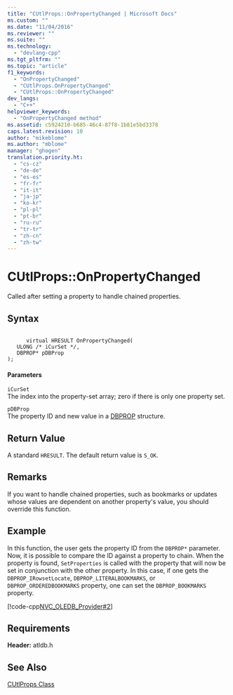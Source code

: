 ```yaml
---
title: "CUtlProps::OnPropertyChanged | Microsoft Docs"
ms.custom: ""
ms.date: "11/04/2016"
ms.reviewer: ""
ms.suite: ""
ms.technology: 
  - "devlang-cpp"
ms.tgt_pltfrm: ""
ms.topic: "article"
f1_keywords: 
  - "OnPropertyChanged"
  - "CUtlProps.OnPropertyChanged"
  - "CUtlProps::OnPropertyChanged"
dev_langs: 
  - "C++"
helpviewer_keywords: 
  - "OnPropertyChanged method"
ms.assetid: c5924210-b685-46c4-87f8-1b81e5bd3378
caps.latest.revision: 10
author: "mikeblome"
ms.author: "mblome"
manager: "ghogen"
translation.priority.ht: 
  - "cs-cz"
  - "de-de"
  - "es-es"
  - "fr-fr"
  - "it-it"
  - "ja-jp"
  - "ko-kr"
  - "pl-pl"
  - "pt-br"
  - "ru-ru"
  - "tr-tr"
  - "zh-cn"
  - "zh-tw"
---
```

# CUtlProps::OnPropertyChanged
Called after setting a property to handle chained properties.  
  
## Syntax  
  
```  
  
      virtual HRESULT OnPropertyChanged(  
   ULONG /* iCurSet */,  
   DBPROP* pDBProp   
);  
```  
  
#### Parameters  
 `iCurSet`  
 The index into the property-set array; zero if there is only one property set.  
  
 `pDBProp`  
 The property ID and new value in a [DBPROP](https://msdn.microsoft.com/en-us/library/ms717970.aspx) structure.  
  
## Return Value  
 A standard `HRESULT`. The default return value is `S_OK`.  
  
## Remarks  
 If you want to handle chained properties, such as bookmarks or updates whose values are dependent on another property's value, you should override this function.  
  
## Example  
 In this function, the user gets the property ID from the `DBPROP*` parameter. Now, it is possible to compare the ID against a property to chain. When the property is found, `SetProperties` is called with the property that will now be set in conjunction with the other property. In this case, if one gets the `DBPROP_IRowsetLocate`, `DBPROP_LITERALBOOKMARKS`, or `DBPROP_ORDEREDBOOKMARKS` property, one can set the `DBPROP_BOOKMARKS` property.  
  
 [!code-cpp[NVC_OLEDB_Provider#2](../../data/oledb/codesnippet/cpp/cutlprops-onpropertychanged_1.h)]  
  
## Requirements  
 **Header:** atldb.h  
  
## See Also  
 [CUtlProps Class](../../data/oledb/cutlprops-class.md)